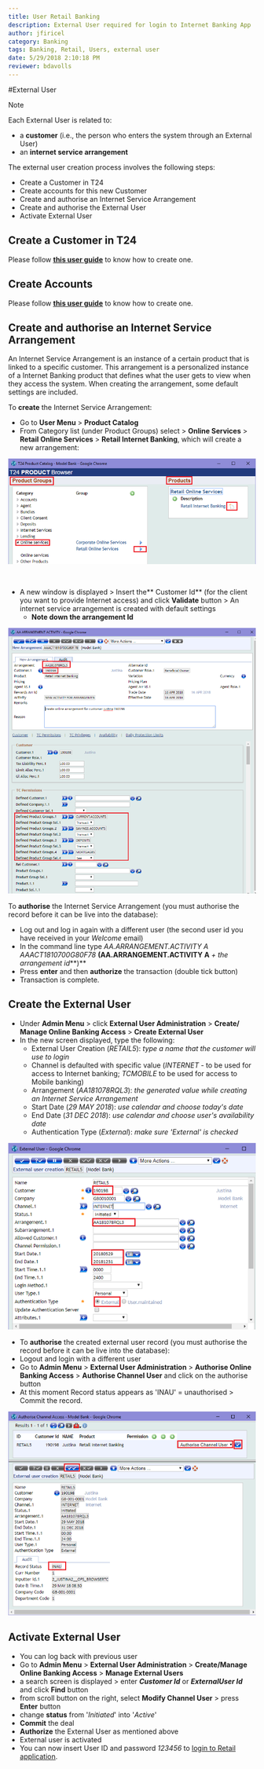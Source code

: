 ```yaml
---
title: User Retail Banking
description: External User required for login to Internet Banking App
author: jfiricel
category: Banking
tags: Banking, Retail, Users, external user
date: 5/29/2018 2:10:18 PM  
reviewer: bdavolls
---
```


#External User

> [!Note]
>  Each External User is related to:
>  -  a **customer** (i.e., the person who enters the system through an External User)
>  -  an **internet service arrangement**

The external user creation process involves the following steps: 

 - Create a Customer in T24
 - Create accounts for this new Customer
 - Create and authorise an Internet Service Arrangement
 - Create and authorise the External User
 - Activate External User


## Create a Customer in T24
Please follow [<ins>**this user guide**</ins>](customer.md) to know how to create one.

## Create Accounts
Please follow [<ins>**this user guide**</ins>](accounts.md) to know how to create one.

## Create and authorise an Internet Service Arrangement
An Internet Service Arrangement is an instance of a certain product that is linked to a specific customer. 
This arrangement is a personalized instance of a Internet Banking product that defines what the user gets to view when they access the system. When creating the arrangement, some default settings are included.

To **create** the Internet Service Arrangement:

 - Go to **User Menu** > **Product Catalog**
 - From Category list (under Product Groups) select > **Online Services** > **Retail Online Services** > **Retail Internet Banking**, which will create a new arrangement:

![](images/external-user-create-arrangement.png)

<br>

- A new window is displayed > Insert the** Customer Id** (for the client you want to provide Internet access) and click **Validate** button > An internet service arrangement is created with default settings
   - **Note down the arrangement Id**

![](images/external-user-arrangement-details.png)

To **authorise** the Internet Service Arrangement (you must authorise the record before it can be live into the database):

 - Log out and log in again with a different user (the second user id you have received in your *Welcome* email)
 - In the command line type *AA.ARRANGEMENT.ACTIVITY A* *AAACT1810700G80F78* **(AA.ARRANGEMENT.ACTIVITY A** *+ the arrangement id***)**
 - Press **enter** and then **authorize** the transaction (double tick button) 
 - Transaction is complete.

## Create the External User
 - Under **Admin Menu** > click **External User Administration** > **Create/ Manage Online Banking Access** > **Create External User**
- In the new screen displayed, type the following:
  - External User Creation (*RETAIL5*): *type a name that the customer will use to login*
  - Channel is defaulted with specific value (*INTERNET* - to be used for access to Internet banking; *TCMOBILE* to be used for access to Mobile banking)
  - Arrangement (*AA181078RQL3*): *the generated value while creating an Internet Service Arrangement*
  - Start Date (*29 MAY 2018*): *use calendar and choose today's date*
  - End Date (*31 DEC 2018*): *use calendar and choose user's availability date*
  - Authentication Type (*External*): *make sure 'External' is checked*

![](images/external-user-create.png)

- To **authorise** the created external user record (you must authorise the record before it can be live into the database):
 - Logout and login with a different user
 - Go to **Admin Menu** > **External User Administration** > **Authorise Online Banking Access** > **Authorise Channel User** and click on the authorise button
 - At this moment Record status appears as 'INAU' = unauthorised > Commit the record.

![](images/external-user-authorise.png)

## Activate External User 

 - You can log back with previous user
 - Go to **Admin Menu** > **External User Administration** > **Create/Manage Online Banking Access** > **Manage External Users**        
 - a search screen is displayed > enter ***Customer Id*** or ***ExternalUser Id*** and click **Find** button
 - from scroll button on the right, select **Modify Channel User** > press **Enter** button
 - change **status** from '*Initiated*' into '*Active*'
 - **Commit** the deal
 - **Authorize** the External User as mentioned above 
 - External user is activated
 - You can now insert User ID and password *123456* to [<ins>login to Retail application</ins>](login-retail.md).